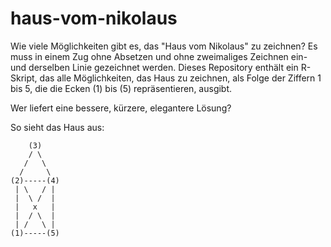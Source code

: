 # haus-vom-nikolaus

Wie viele Möglichkeiten gibt es, das "Haus vom Nikolaus" zu zeichnen? Es muss in
einem Zug ohne Absetzen und ohne zweimaliges Zeichnen ein- und derselben Linie
gezeichnet werden. Dieses Repository enthält ein R-Skript, das alle 
Möglichkeiten, das Haus zu zeichnen, als Folge der Ziffern 1 bis 5, die die 
Ecken (1) bis (5) repräsentieren, ausgibt.

Wer liefert eine bessere, kürzere, elegantere Lösung?

So sieht das Haus aus:

```
    (3)
    / \
   /   \
  /     \
(2)-----(4)
 | \   / |
 |  \ /  |
 |   x   |
 |  / \  |
 | /   \ |
(1)-----(5)
```
